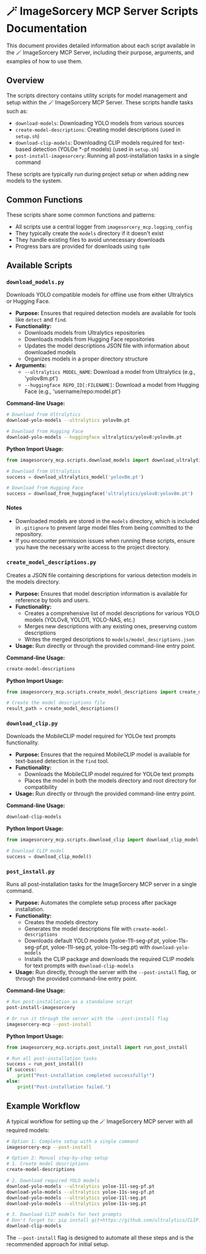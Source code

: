 # 🪄 ImageSorcery MCP Server Scripts Documentation

This document provides detailed information about each script available in the 🪄 ImageSorcery MCP Server, including their purpose, arguments, and examples of how to use them.

## Overview

The scripts directory contains utility scripts for model management and setup within the 🪄 ImageSorcery MCP Server. These scripts handle tasks such as:

- `download-models`: Downloading YOLO models from various sources
- `create-model-descriptions`: Creating model descriptions (used in `setup.sh`)
- `download-clip-models`: Downloading CLIP models required for text-based detection (YOLOe *-pf models) (used in `setup.sh`)
- `post-install-imagesorcery`: Running all post-installation tasks in a single command

These scripts are typically run during project setup or when adding new models to the system.

## Common Functions

These scripts share some common functions and patterns:

- All scripts use a central logger from `imagesorcery_mcp.logging_config`
- They typically create the `models` directory if it doesn't exist
- They handle existing files to avoid unnecessary downloads
- Progress bars are provided for downloads using `tqdm`

## Available Scripts

### `download_models.py`

Downloads YOLO compatible models for offline use from either Ultralytics or Hugging Face.

- **Purpose:** Ensures that required detection models are available for tools like `detect` and `find`.
- **Functionality:**
  - Downloads models from Ultralytics repositories
  - Downloads models from Hugging Face repositories
  - Updates the model descriptions JSON file with information about downloaded models
  - Organizes models in a proper directory structure
- **Arguments:**
  - `--ultralytics MODEL_NAME`: Download a model from Ultralytics (e.g., 'yolov8m.pt')
  - `--huggingface REPO_ID[:FILENAME]`: Download a model from Hugging Face (e.g., 'username/repo:model.pt')

**Command-line Usage:**
```bash
# Download from Ultralytics
download-yolo-models --ultralytics yolov8m.pt

# Download from Hugging Face
download-yolo-models --huggingface ultralytics/yolov8:yolov8m.pt
```

**Python Import Usage:**
```python
from imagesorcery_mcp.scripts.download_models import download_ultralytics_model, download_from_huggingface

# Download from Ultralytics
success = download_ultralytics_model('yolov8m.pt')

# Download from Hugging Face
success = download_from_huggingface('ultralytics/yolov8:yolov8m.pt')
```

#### Notes

- Downloaded models are stored in the `models` directory, which is included in `.gitignore` to prevent large model files from being committed to the repository.
- If you encounter permission issues when running these scripts, ensure you have the necessary write access to the project directory.

### `create_model_descriptions.py`

Creates a JSON file containing descriptions for various detection models in the models directory.

- **Purpose:** Ensures that model description information is available for reference by tools and users.
- **Functionality:** 
  - Creates a comprehensive list of model descriptions for various YOLO models (YOLOv8, YOLO11, YOLO-NAS, etc.)
  - Merges new descriptions with any existing ones, preserving custom descriptions
  - Writes the merged descriptions to `models/model_descriptions.json`
- **Usage:** Run directly or through the provided command-line entry point.

**Command-line Usage:**
```bash
create-model-descriptions
```

**Python Import Usage:**
```python
from imagesorcery_mcp.scripts.create_model_descriptions import create_model_descriptions

# Create the model descriptions file
result_path = create_model_descriptions()
```

### `download_clip.py`

Downloads the MobileCLIP model required for YOLOe text prompts functionality.

- **Purpose:** Ensures that the required MobileCLIP model is available for text-based detection in the `find` tool.
- **Functionality:**
  - Downloads the MobileCLIP model required for YOLOe text prompts
  - Places the model in both the models directory and root directory for compatibility
- **Usage:** Run directly or through the provided command-line entry point.

**Command-line Usage:**
```bash
download-clip-models
```

**Python Import Usage:**
```python
from imagesorcery_mcp.scripts.download_clip import download_clip_model

# Download CLIP model
success = download_clip_model()
```

### `post_install.py`

Runs all post-installation tasks for the ImageSorcery MCP server in a single command.

- **Purpose:** Automates the complete setup process after package installation.
- **Functionality:**
  - Creates the models directory
  - Generates the model descriptions file with `create-model-descriptions`
  - Downloads default YOLO models (yoloe-11l-seg-pf.pt, yoloe-11s-seg-pf.pt, yoloe-11l-seg.pt, yoloe-11s-seg.pt) with `download-yolo-models`
  - Installs the CLIP package and downloads the required CLIP models for text prompts with `download-clip-models`
- **Usage:** Run directly, through the server with the `--post-install` flag, or through the provided command-line entry point.

**Command-line Usage:**
```bash
# Run post-installation as a standalone script
post-install-imagesorcery

# Or run it through the server with the --post-install flag
imagesorcery-mcp --post-install
```

**Python Import Usage:**
```python
from imagesorcery_mcp.scripts.post_install import run_post_install

# Run all post-installation tasks
success = run_post_install()
if success:
    print("Post-installation completed successfully!")
else:
    print("Post-installation failed.")
```

## Example Workflow

A typical workflow for setting up the 🪄 ImageSorcery MCP server with all required models:

```bash
# Option 1: Complete setup with a single command
imagesorcery-mcp --post-install

# Option 2: Manual step-by-step setup
# 1. Create model descriptions
create-model-descriptions

# 2. Download required YOLO models
download-yolo-models --ultralytics yoloe-11l-seg-pf.pt
download-yolo-models --ultralytics yoloe-11s-seg-pf.pt
download-yolo-models --ultralytics yoloe-11l-seg.pt
download-yolo-models --ultralytics yoloe-11s-seg.pt

# 3. Download CLIP models for text prompts
# Don't forget to: pip install git+https://github.com/ultralytics/CLIP.git
download-clip-models
```

The `--post-install` flag is designed to automate all these steps and is the recommended approach for initial setup.
